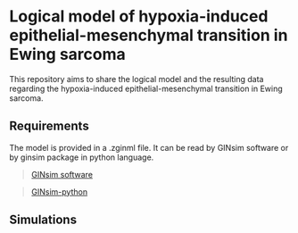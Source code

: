 # Logical model of hypoxia-induced epithelial-mesenchymal transition in Ewing sarcoma
This repository aims to share the logical model and the resulting data regarding the hypoxia-induced epithelial-mesenchymal transition in Ewing sarcoma.

## Requirements

The model is provided in a .zginml file. It can be read by GINsim software or by ginsim package in python language.

> [GINsim software](https://ginsim.org/)

> [GINsim-python](https://github.com/GINsim/GINsim-python)


## Simulations
